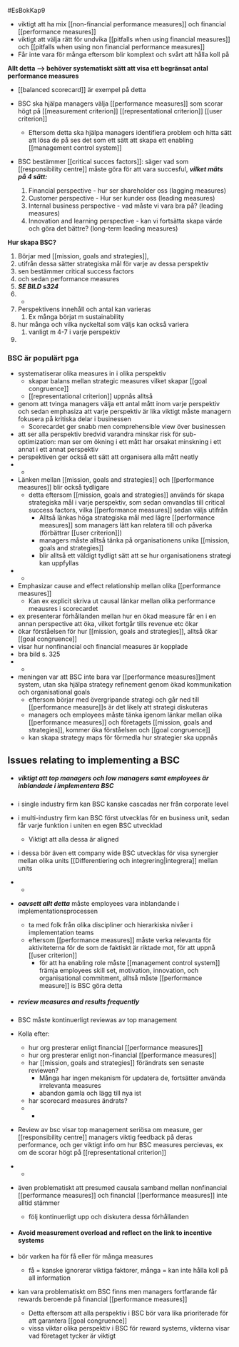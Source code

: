 #EsBokKap9
- viktigt att ha mix [[non-financial performance measures]] och financial [[performance measures]]
- viktigt att välja rätt för undvika [[pitfalls when using financial measures]] och [[pitfalls when using non financial performance measures]]
- Får inte vara för många eftersom blir komplext och svårt att hålla koll på

**Allt detta --> behöver systematiskt sätt att visa ett begränsat antal performance measures**
- [[balanced scorecard]] är exempel på detta

- BSC ska hjälpa managers välja [[performance measures]] som scorar högt på [[measurement criterion]] [[representational criterion]] [[user criterion]]
	- Eftersom detta ska hjälpa managers identifiera problem och hitta sätt att lösa de på ses det som ett sätt att skapa ett enabling [[management control system]]
- BSC bestämmer [[critical succes factors]]: säger vad som [[responsibility centre]] måste göra för att vara succesful, ***vilket mäts på 4 sätt:***
	1. Financial perspective - hur ser shareholder oss (lagging measures)
	2. Customer perspective - Hur ser kunder oss (leading measures)
	3. Internal business perspective - vad måste vi vara bra på? (leading measures)
	4. Innovation and learning perspective - kan vi fortsätta skapa värde och göra det bättre? (long-term leading measures)

**Hur skapa BSC?**
1. Börjar med [[mission, goals and strategies]], 
2. utifrån dessa sätter strategiska mål för varje av dessa perspektiv
3. sen bestämmer critical success factors
4. och sedan performance measures
5. ***SE BILD s324***
6. -
7. Perspektivens innehåll och antal kan varieras 
	1. Ex många börjat m sustainability
8. hur många och vilka nyckeltal som väljs kan också variera
	1. vanligt m 4-7 i varje perspektiv
9. 

### BSC är populärt pga
- systematiserar olika measures in i olika perspektiv
	- skapar balans mellan strategic measures vilket skapar [[goal congruence]]
	- [[representational criterion]] uppnås alltså
- genom att tvinga managers välja ett antal mått inom varje perspektiv och sedan emphasiza att varje perspektiv är lika viktigt måste managern fokusera på kritiska delar i businessen
	- Scorecardet ger snabb men comprehensible view över businessen
- att ser alla perspektiv bredvid varandra minskar risk för sub-optimization: man ser om ökning i ett mått har orsakat minskning i ett annat i ett annat perspektiv
- perspektiven ger också ett sätt att organisera alla mått neatly
- -
- Länken mellan [[mission, goals and strategies]] och [[performance measures]] blir också tydligare
	- detta eftersom [[mission, goals and strategies]] används för skapa strategiska mål i varje perspektiv, som sedan omvandlas till critical success factors, vilka [[performance measures]] sedan väljs utifrån
		- Alltså länkas höga strategiska mål med lägre [[performance measures]] som managers lätt kan relatera till och påverka (förbättrar [[user criterion]])
		- managers måste alltså tänka på organisationens unika [[mission, goals and strategies]]
		- blir alltså ett väldigt tydligt sätt att se hur organisationens strategi kan uppfyllas
- -
- Emphasizar cause and effect relationship mellan olika [[performance measures]]
	- Kan ex explicit skriva ut causal länkar mellan olika performance meausres i scorecardet
- ex presenterar förhållanden mellan hur en ökad measure får en i en annan perspective att öka, vilket fortgår tills revenue etc ökar
- ökar förståelsen för hur [[mission, goals and strategies]], alltså ökar [[goal congruence]]
- visar hur nonfinancial och financial measures är kopplade
- bra bild s. 325
- -
- meningen var att BSC inte bara var [[performance measures]]ment system, utan ska hjälpa strategy refinement genom ökad kommunikation och organisational goals
	- eftersom börjar med övergripande strategi och går ned till [[performance measure]]s är det likely att strategi diskuteras
	- managers och employees måste tänka igenom länkar mellan olika [[performance measures]] och företagets [[mission, goals and strategies]], kommer öka förståelsen och [[goal congruence]]
	- kan skapa strategy maps för förmedla hur strategier ska uppnås


## Issues relating to implementing a BSC

 - ##### viktigt att top managers och low managers samt employees är inblandade i implementera BSC
 - i single industry firm kan BSC kanske cascadas ner från corporate level
 - i multi-industry firm kan BSC först utvecklas för en business unit, sedan får varje funktion i uniten en egen BSC utvecklad
	 - Viktigt att alla dessa är aligned
- i dessa bör även ett company wide BSC utvecklas för visa synergier mellan olika units [[Differentiering och integrering|integrera]] mellan units
- -
- ***oavsett allt detta*** måste employees vara inblandande i implementationsprocessen
	- ta med folk från olika discipliner och hierarkiska nivåer i implementation teams
	- eftersom [[performance measures]] måste verka relevanta för aktiviteterna för de som de faktiskt är riktade mot, för att uppnå [[user criterion]]
		- för att ha enabling role måste [[management control system]] främja employees skill set, motivation, innovation, och organisational commitment, alltså måste [[performance measure]] is BSC göra detta


 - ##### review measures and results frequently
 - BSC måste kontinuerligt reviewas av top management
 - Kolla efter:
	 - hur org presterar enligt financial [[performance measures]]
	 - hur org presterar enligt non-financial [[performance measures]]
	 - har [[mission, goals and strategies]] förändrats sen senaste reviewen?
		 - Många har ingen mekanism för updatera de, fortsätter använda irrelevanta measures
		 - abandon gamla och lägg till nya ist
	 - har scorecard measures ändrats?
	 - -
 - Review av bsc visar top management seriösa om measure, ger [[responsibility centre]] managers viktig feedback på deras performance, och ger viktigt info om hur BSC measures percievas, ex om de scorar högt på [[representational criterion]] 
 - -
 - även problematiskt att presumed causala samband mellan nonfinancial [[performance measures]] och financial [[performance measures]] inte alltid stämmer
	 - följ kontinuerligt upp och diskutera dessa förhållanden

- #### Avoid measurement overload and reflect on the link to incentive systems
- bör varken ha för få eller för många measures
	- få = kanske ignorerar viktiga faktorer, många = kan inte hålla koll på all information
- kan vara problematiskt om BSC finns men managers fortfarande får rewards beroende på financial [[performance measures]] 
	- Detta eftersom att alla perspektiv i BSC bör vara lika prioriterade för att garantera [[goal congruence]]
	- vissa viktar olika perspektiv i BSC för reward systems, vikterna visar vad företaget tycker är viktigt



